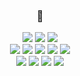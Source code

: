 <h3 align="center">🌱</h3>
<p align="center">
<img src="https://img.shields.io/badge/Java-orange?style=flat-square&logo=java&logoColor=white"/></a>  
<img src="https://img.shields.io/badge/-Spring-6DB33F?style=flat-square&logo=Spring&logoColor=white"/>
<img src="https://img.shields.io/badge/-SpringBoot-6DB33F?style=flat-square&logo=Spring Boot&logoColor=white"/>
</br>
<img src="https://img.shields.io/badge/-JavaScript-F7DF1E?style=flat-square&logo=JavaScript&logoColor=black"/>
<img src="https://img.shields.io/badge/-JQuery-0769AD?style=flat-square&logo=jQuery&logoColor=white"/>
<img src="https://img.shields.io/badge/-Expo-000020?style=flat-square&logo=Expo&logoColor=white"/>
<img src="https://img.shields.io/badge/-Html5-E34F26?style=flat-square&logo=Html5&logoColor=white"/>
<img src="https://img.shields.io/badge/-Css3-1572B6?style=flat-square&logo=Css3&logoColor=white"/>
</br>
<img src="https://img.shields.io/badge/-MariaDB-003545?style=flat-square&logo=MariaDB&logoColor=white"/>
<img src="https://img.shields.io/badge/-MySQL-4479A1?style=flat-square&logo=MySQL&logoColor=white"/>
<img src="https://img.shields.io/badge/-AWS-232F3E?style=flat-square&logo=Amazon AWS&logoColor=white"/>
<img src="https://img.shields.io/badge/-NodeJs-339933?style=flat-square&logo=Node.js&logoColor=white"/>
</p>
